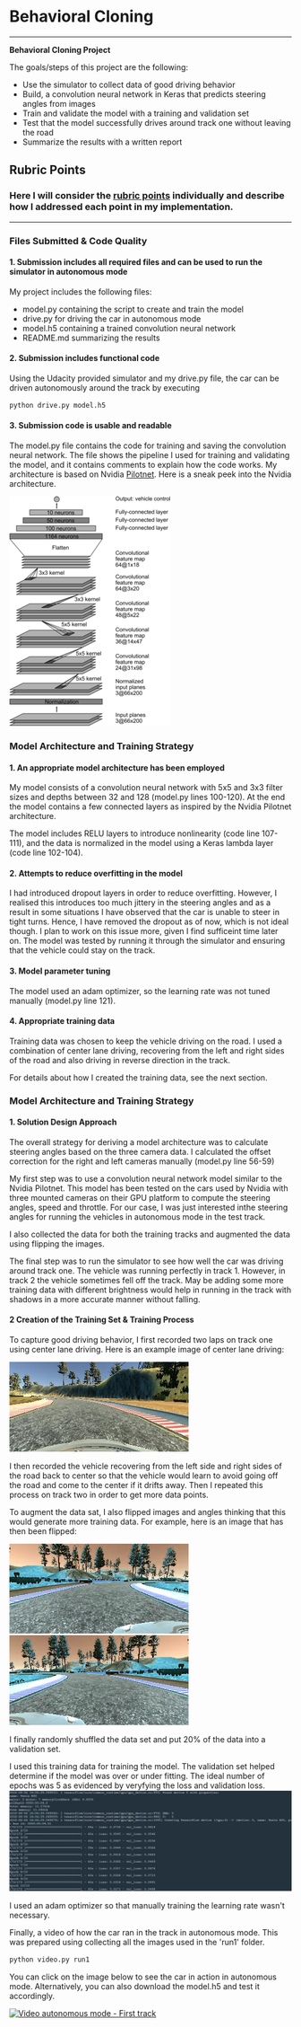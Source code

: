 # **Behavioral Cloning** 

---

**Behavioral Cloning Project**

The goals/steps of this project are the following:
* Use the simulator to collect data of good driving behavior
* Build, a convolution neural network in Keras that predicts steering angles from images
* Train and validate the model with a training and validation set
* Test that the model successfully drives around track one without leaving the road
* Summarize the results with a written report


[//]: # (Image References)

[image1]: ./images/cnn-architecture.png "Model Visualization"
[image2]: ./images/image_center.jpg "Center Image"
[image3]: ./images/image_left.png "Image from left camera"
[image4]: ./images/image_left_flipped.png "Flipped image from left camera"
[image5]: ./images/train_val_loss.png "Training and validation loss"

## Rubric Points
### Here I will consider the [rubric points](https://review.udacity.com/#!/rubrics/432/view) individually and describe how I addressed each point in my implementation.  

---
### Files Submitted & Code Quality

#### 1. Submission includes all required files and can be used to run the simulator in autonomous mode

My project includes the following files:
* model.py containing the script to create and train the model
* drive.py for driving the car in autonomous mode
* model.h5 containing a trained convolution neural network 
* README.md summarizing the results

#### 2. Submission includes functional code
Using the Udacity provided simulator and my drive.py file, the car can be driven autonomously around the track by executing 
```sh
python drive.py model.h5
```

#### 3. Submission code is usable and readable

The model.py file contains the code for training and saving the convolution neural network. The file shows the pipeline I used for training and validating the model, and it contains comments to explain how the code works. My architecture is based on Nvidia [Pilotnet](https://arxiv.org/pdf/1704.07911.pdf). Here is a sneak peek into the Nvidia architecture.

![CNN architecture used for training the model][image1]

### Model Architecture and Training Strategy

#### 1. An appropriate model architecture has been employed

My model consists of a convolution neural network with 5x5 and 3x3 filter sizes and depths between 32 and 128 (model.py lines 100-120). At the end the model contains a few connected layers as inspired by the Nvidia Pilotnet architecture.

The model includes RELU layers to introduce nonlinearity (code line 107-111), and the data is normalized in the model using a Keras lambda layer (code line 102-104). 

#### 2. Attempts to reduce overfitting in the model

I had introduced dropout layers in order to reduce overfitting. However, I realised this introduces too much jittery in the steering angles and as a result in some situations I have observed that the car is unable to steer in tight turns. Hence, I have removed the dropout as of now, which is not ideal though. I plan to work on this issue more, given I find sufficeint time later on. The model was tested by running it through the simulator and ensuring that the vehicle could stay on the track.

#### 3. Model parameter tuning

The model used an adam optimizer, so the learning rate was not tuned manually (model.py line 121).

#### 4. Appropriate training data

Training data was chosen to keep the vehicle driving on the road. I used a combination of center lane driving, recovering from the left and right sides of the road and also driving in reverse direction in the track.

For details about how I created the training data, see the next section. 

### Model Architecture and Training Strategy

#### 1. Solution Design Approach

The overall strategy for deriving a model architecture was to calculate steering angles based on the three camera data. I calculated the offset correction for the right and left cameras manually (model.py line 56-59)

My first step was to use a convolution neural network model similar to the Nvidia Pilotnet. This model has been tested on the cars used by Nvidia with three mounted cameras on their GPU platform to compute the steering angles, speed and throttle. For our case, I was just interested inthe steering angles for running the vehicles in autonomous mode in the test track.

I also collected the data for both the training tracks and augmented the data using flipping the images.

The final step was to run the simulator to see how well the car was driving around track one. The vehicle was running perfectly in track 1. However, in track 2 the vehicle sometimes fell off the track. May be adding some more training data with different brightness would help in running in the track with shadows in a more accurate manner without falling.


#### 2 Creation of the Training Set & Training Process

To capture good driving behavior, I first recorded two laps on track one using center lane driving. Here is an example image of center lane driving:

![Center driving][image2]

I then recorded the vehicle recovering from the left side and right sides of the road back to center so that the vehicle would learn to avoid going off the road and come to the center if it drifts away. Then I repeated this process on track two in order to get more data points.

To augment the data sat, I also flipped images and angles thinking that this would generate more training data. For example, here is an image that has then been flipped:

![Image from left camera][image3]
![Flipped image from left camera][image4]

I finally randomly shuffled the data set and put 20% of the data into a validation set. 

I used this training data for training the model. The validation set helped determine if the model was over or under fitting. The ideal number of epochs was 5 as evidenced by veryfying the loss and validation loss. 
![Training Loss and Validation Loss in different epochs while training][image5]

I used an adam optimizer so that manually training the learning rate wasn't necessary.

Finally, a video of how the car ran in the track in autonomous mode. This was prepared using collecting all the images used in the 'run1' folder.
```sh
python video.py run1
```

You can click on the image below to see the car in action in autonomous mode. Alternatively, you can also download the model.h5 and test it accordingly.

[![Video autonomous mode - First track](https://img.youtube.com/vi/BfCeOCKSXAg/0.jpg)](https://www.youtube.com/watch?v=BfCeOCKSXAg)

